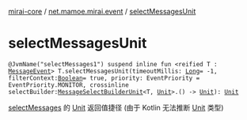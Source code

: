 [mirai-core](../index.md) / [net.mamoe.mirai.event](index.md) / [selectMessagesUnit](./select-messages-unit.md)

# selectMessagesUnit

`@JvmName("selectMessages1") suspend inline fun <reified T : `[`MessageEvent`](../net.mamoe.mirai.message/-message-event/index.md)`> T.selectMessagesUnit(timeoutMillis: `[`Long`](https://kotlinlang.org/api/latest/jvm/stdlib/kotlin/-long/index.html)` = -1, filterContext: `[`Boolean`](https://kotlinlang.org/api/latest/jvm/stdlib/kotlin/-boolean/index.html)` = true, priority: EventPriority = EventPriority.MONITOR, crossinline selectBuilder: `[`MessageSelectBuilderUnit`](-message-select-builder-unit/index.md)`<T, `[`Unit`](https://kotlinlang.org/api/latest/jvm/stdlib/kotlin/-unit/index.html)`>.() -> `[`Unit`](https://kotlinlang.org/api/latest/jvm/stdlib/kotlin/-unit/index.html)`): `[`Unit`](https://kotlinlang.org/api/latest/jvm/stdlib/kotlin/-unit/index.html)

[selectMessages](select-messages.md) 的 [Unit](https://kotlinlang.org/api/latest/jvm/stdlib/kotlin/-unit/index.html) 返回值捷径 (由于 Kotlin 无法推断 [Unit](https://kotlinlang.org/api/latest/jvm/stdlib/kotlin/-unit/index.html) 类型)

